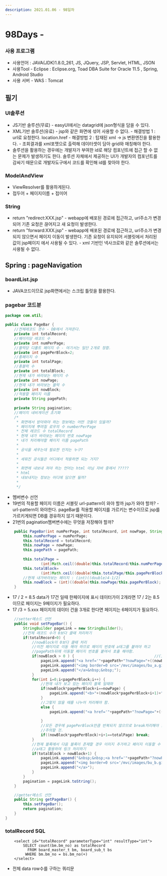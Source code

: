 ```yaml
---
description: 2021.01.06 - 98일차
---
```


# 98Days -

### 사용 프로그램

* 사용언어 : JAVA\(JDK\)1.8.0\_261, JS, JQuery, JSP, Servlet, HTML, JSON
* 사용Tool  - Eclipse : Eclipse.org, Toad DBA Suite for Oracle 11.5 , Spring, Android Studio
* 사용 서버 - WAS : Tomcat

## 필기

### UI솔루션

* JS기반 솔루션\(무료\) - easyUI에서는 datagrid에 json형식을 담을 수 있다.
* XML기반 솔루션\(유료\) - jsp와 같은 화면에 섞어 사용할 수 없다. - 해결방법 1 : url로 요청한다. location.href - 해결방법 2 : 탑재된 xml -&gt; js 변환엔진을 활용한다. - 조회결과를 xml포맷으로 출력해 데이터셋이 담아 grid와 매칭해야 한다.
* 솔루션을 활용하는 경우에는 개발자가 부여한 id로 해당 컴포넌트에 접근 할 수 없는 문제가 발생하기도 한다. 솔루션 자체에서 제공하는 UI가 개발자의 컴포넌트를 감싸기 때문으로 개발자도구에서 코드를 확인해 id를 찾아야 한다.

### ModelAndView

* ViewResolver를 활용하게된다.
* 접두어 + 페이지이름 + 접미어

### String

* return "redirect:XXX.jsp" - webapp에 배포된 경로에 접근하고, url주소가 변경되어 기존 요청은 끊어지고 새 요청이 발생한다.
* return "forward:XXX.jsp" - webapp에 배포된 경로에 접근하고, url주소가 변경되지 않으면서 페이지 이동이 발생한다.   기존 요청이 유지되어 서블릿에서 처리된 값이 jsp페이지 에서 사용될 수 있다. - xml 기반인 넥사크로와 같은 솔루션에서는 사용될 수 없다. 

## Spring : pageNavigation

### boardList.jsp

* JAVA코드이므로 jsp화면에서는 스크립 틀릿을 활용한다.

### pagebar 코드분

```java
package com.util;

public class PageBar {
	//전체레코드 갯수 - DB에서 가져온다.
	private int totalRecord;
	//페이지당 레코드 수
	private int numPerPage;
	//블럭당 디폴트 페이지 수 - 여기서는 일단 2개로 정함.
	private int pagePerBlock=2;
	//총페이지 수
	private int totalPage;
	//총블럭 수
	private int totalBlock;
	//현재 내가 바라보는 페이지 수
	private int nowPage;
	//현재 내가 바라보는 블럭 수
	private int nowBlock;
	//적용할 페이지 이름
	private String pagePath;
	
	private String pagination;
	//페이지 네비게이션 초기화
	/*
	 * 화면에서 받아와야 하는 정보에는 어떤 것들이 있을까?
	 * 페이지에 뿌려질 로우의 수 numberPerPage
	 * 전체 레코드 수 totalRecord
	 * 현재 내가 바라보는 페이지 번호 nowPage
	 * 내가 처리해야할 페이지 이름 pagePath
	 * 
	 * 공식을 세우는데 필요한 인자는 누구?
	 * 
	 * 세워진 공식들은 어디에서 적용하면 되는 거지?
	 * 
	 * 화면에 내보내 져야 하는 언어는 html 아님 자바 중에서 ?????
	 * html
	 * 내보내지는 정보는 어디에 담으면 될까?
	 * 
	 */
```

* 멤버변수 선언
* 19번의 적용할 페이지 이름은 서블릿 url-pattern이 와야 할까 jsp가 와야 할까? - url-pattern이 와야한다. pageBar를 적용할 페이지를 가르키는 변수이므로 jsp를 가르키게되면 DB를 경유하지 않기 때문이다.
* 21번의 pagination멤버변수에는 무엇을 저장해야 할까?

```java
	public PageBar(int numPerPage, int totalRecord, int nowPage, String pagePath) {
		this.numPerPage = numPerPage;
		this.totalRecord = totalRecord;
		this.nowPage = nowPage;
		this.pagePath = pagePath;
		
		this.totalPage = 
				(int)Math.ceil((double)this.totalRecord/this.numPerPage);
		this.totalBlock= 
				(int)Math.ceil((double)this.totalPage/this.pagePerBlock);
		//현재 내가바라보는 페이지 : (int)((double)4-1/2)
		this.nowBlock = (int)((double)this.nowPage/this.pagePerBlock);
	}
```

* 17 / 2 = 8.5 data가 17건 일때 한페이지에 표시 데이터가이 2개라면 17 / 2는 8.5이므로 페이지는 9페이지가 필요하다.
* 17 /3 = 5.xxx 페이지의 데이터 건을 3개로 한다면 페이지는 6페이지가 필요하다.

```java
	//setter메소드 선언
	public void setPageBar() {
		StringBuilder pageLink = new StringBuilder();
		//전체 레코드 수가 0보다 클때 처리하기
		if(totalRecord>0) {
			//nowBlock이 0보다 클때 처리
			//이전 페이지로 이동 해야 하므로 페이지 번호에 a태그를 붙여야 하고
			//pagePath뒤에 이동할 페이지 번호를 붙여서 호출 해야함.
			if(nowBlock > 0 ) {                                    //(1-1)*2+(2-1)=1
				pageLink.append("<a href='"+pagePath+"?nowPage="+((nowBlock-1)*pagePerBlock+(pagePerBlock-1))+"'>");
				pageLink.append("<img border=0 src='/mvc/images/bu_a.gif'>");
				pageLink.append("</a>&nbsp;&nbsp;");
			}
			for(int i=0;i<pagePerBlock;i++) {
				//현재 내가 보고 있는 페이지 블록 일때와
				if(nowBlock*pagePerBlock+i==nowPage) {
					pageLink.append("<b>"+(nowBlock*pagePerBlock+i+1)+"</b>&nbsp;");
				}
				//그렇지 않을 때를 나누어 처리해야 함.
				else {
					pageLink.append("<a href='"+pagePath+"?nowPage="+((nowBlock*pagePerBlock)+i)+"'>"+((nowBlock*pagePerBlock)+i+1)+"</a>&nbsp;");
					
				}
				//모든 경우에 pagePerBlock만큼 반복되지 않으므로 break처리해야 함.
				//주의할 것.
				if((nowBlock*pagePerBlock)+i+1==totalPage) break;
			}
			//현재 블록에서 다음 블록이 존재할 경우 이미지 추가하고 페이지 이동할 수 있도록
			//a태그 활용하여 링크 처리하기
			if(totalBlock > nowBlock+1) {
				pageLink.append("&nbsp;&nbsp;<a href='"+pagePath+"?nowPage="+((nowBlock+1)*pagePerBlock)+"'>");
				pageLink.append("<img border=0 src='/mvc/images/bu_b.gif'>");
				pageLink.append("</a>");	
			}
		}
		pagination = pageLink.toString();
	}
```

```java
	//getter메소드 선언
	public String getPageBar() {
		this.setPageBar();
		return pagination;
	}
}
```

### totalRecord SQL

```markup
	<select id="totalRecord" parameterType="int" resultType="int">
		SELECT count(bm.bm_no) as totalRecord
  		  FROM board_master_t bm, board_sub_t bs
		 WHERE bm.bm_no = bs.bm_no(+)
	</select>
```

* 전체 data row수를 구하는 쿼리문

